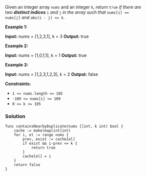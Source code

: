 Given an integer array `nums` and an integer `k`, return `true` _if there are two **distinct indices**_ `i` _and_ `j` _in the array such that_ `nums[i] == nums[j]` _and_ `abs(i - j) <= k`.

**Example 1:**

**Input:** nums = [1,2,3,1], k = 3
**Output:** true

**Example 2:**

**Input:** nums = [1,0,1,1], k = 1
**Output:** true

**Example 3:**

**Input:** nums = [1,2,3,1,2,3], k = 2
**Output:** false

**Constraints:**

- `1 <= nums.length <= 105`
- `-109 <= nums[i] <= 109`
- `0 <= k <= 105`

### Solution
```
func containsNearbyDuplicate(nums []int, k int) bool {
	cache := make(map[int]int)
	for i, el := range nums {
		prev, exist := cache[el]
		if exist && i-prev <= k {
			return true
		}
		cache[el] = i
	}
	return false
}
```